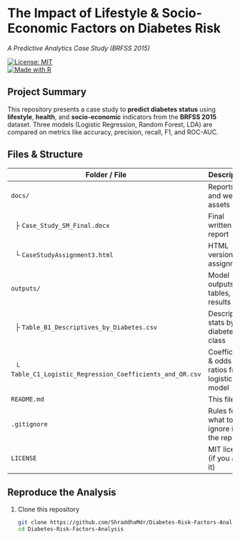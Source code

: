 # The Impact of Lifestyle & Socio-Economic Factors on Diabetes Risk  
*A Predictive Analytics Case Study (BRFSS 2015)*

[![License: MIT](https://img.shields.io/badge/License-MIT-green.svg)](LICENSE)  
[![Made with R](https://img.shields.io/badge/Made%20with-R-blue)](https://www.r-project.org/)

## Project Summary  
This repository presents a case study to **predict diabetes status** using **lifestyle**, **health**, and **socio-economic** indicators from the **BRFSS 2015** dataset. Three models (Logistic Regression, Random Forest, LDA) are compared on metrics like accuracy, precision, recall, F1, and ROC-AUC.

## Files & Structure

| Folder / File | Description |
|---------------|-------------|
| `docs/` | Reports and web assets |
| &nbsp; ├ `Case_Study_SM_Final.docx` | Final written report |
| &nbsp; └ `CaseStudyAssignment3.html` | HTML version of assignment |
| `outputs/` | Model outputs, tables, results |
| &nbsp; ├ `Table_B1_Descriptives_by_Diabetes.csv` | Descriptive stats by diabetes class |
| &nbsp; └ `Table_C1_Logistic_Regression_Coefficients_and_OR.csv` | Coefficients & odds ratios from logistic model |
| `README.md` | This file |
| `.gitignore` | Rules for what to ignore in the repo |
| `LICENSE` | MIT license (if you add it) |

## Reproduce the Analysis

1. Clone this repository  
   ```bash
   git clone https://github.com/ShraddhaMdr/Diabetes-Risk-Factors-Analysis.git
   cd Diabetes-Risk-Factors-Analysis
